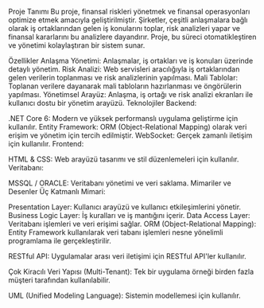 Proje Tanımı
Bu proje, finansal riskleri yönetmek ve finansal operasyonları optimize etmek amacıyla geliştirilmiştir. Şirketler, çeşitli anlaşmalara bağlı olarak iş ortaklarından gelen iş konularını toplar, risk analizleri yapar ve finansal kararlarını bu analizlere dayandırır. Proje, bu süreci otomatikleştiren ve yönetimi kolaylaştıran bir sistem sunar.

Özellikler
Anlaşma Yönetimi: Anlaşmalar, iş ortakları ve iş konuları üzerinde detaylı yönetim.
Risk Analizi: Web servisleri aracılığıyla iş ortaklarından gelen verilerin toplanması ve risk analizlerinin yapılması.
Mali Tablolar: Toplanan verilere dayanarak mali tabloların hazırlanması ve öngörülerin yapılması.
Yönetimsel Arayüz: Anlaşma, iş ortağı ve risk analizi ekranları ile kullanıcı dostu bir yönetim arayüzü.
Teknolojiler
Backend:

.NET Core 6: Modern ve yüksek performanslı uygulama geliştirme için kullanılır.
Entity Framework: ORM (Object-Relational Mapping) olarak veri erişim ve yönetim için tercih edilmiştir.
WebSocket: Gerçek zamanlı iletişim için kullanılır.
Frontend:

HTML & CSS: Web arayüzü tasarımı ve stil düzenlemeleri için kullanılır.
Veritabanı:

MSSQL / ORACLE: Veritabanı yönetimi ve veri saklama.
Mimariler ve Desenler
Üç Katmanlı Mimari:

Presentation Layer: Kullanıcı arayüzü ve kullanıcı etkileşimlerini yönetir.
Business Logic Layer: İş kuralları ve iş mantığını içerir.
Data Access Layer: Veritabanı işlemleri ve veri erişimi sağlar.
ORM (Object-Relational Mapping): Entity Framework kullanılarak veri tabanı işlemleri nesne yönelimli programlama ile gerçekleştirilir.

RESTful API: Uygulamalar arası veri iletişimi için RESTful API'ler kullanılır.

Çok Kiracılı Veri Yapısı (Multi-Tenant): Tek bir uygulama örneği birden fazla müşteri tarafından kullanılabilir.

UML (Unified Modeling Language): Sistemin modellemesi için kullanılır.
